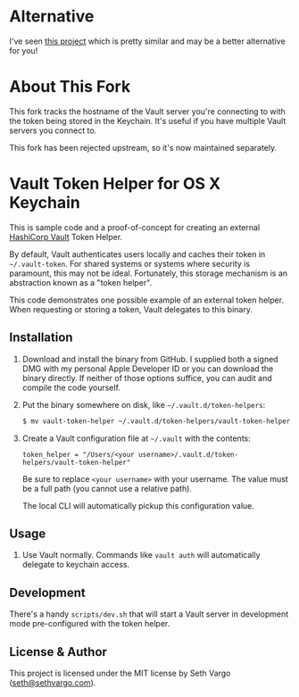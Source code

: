 # Alternative

I've seen [this project](https://github.com/joemiller/vault-token-helper) which is pretty similar and
may be a better alternative for you!

# About This Fork

This fork tracks the hostname of the Vault server you're connecting to with the token
being stored in the Keychain. It's useful if you have multiple Vault servers you connect to.

This fork has been rejected upstream, so it's now maintained separately.

# Vault Token Helper for OS X Keychain

This is sample code and a proof-of-concept for creating an external
[HashiCorp Vault](https://www.vaultproject.io) Token Helper.

By default, Vault authenticates users locally and caches their token in
`~/.vault-token`. For shared systems or systems where security is paramount,
this may not be ideal. Fortunately, this storage mechanism is an abstraction
known as a "token helper".

This code demonstrates one possible example of an external token helper. When
requesting or storing a token, Vault delegates to this binary.


## Installation

1. Download and install the binary from GitHub. I supplied both a signed DMG
with my personal Apple Developer ID or you can download the binary directly. If
neither of those options suffice, you can audit and compile the code yourself.

1. Put the binary somewhere on disk, like `~/.vault.d/token-helpers`:

    ```sh
    $ mv vault-token-helper ~/.vault.d/token-helpers/vault-token-helper
    ```

1. Create a Vault configuration file at `~/.vault` with the contents:

    ```hcl
    token_helper = "/Users/<your username>/.vault.d/token-helpers/vault-token-helper"
    ```

    Be sure to replace `<your username>` with your username. The value must be
    a full path (you cannot use a relative path).

    The local CLI will automatically pickup this configuration value.


## Usage

1. Use Vault normally. Commands like `vault auth` will automatically delegate to
keychain access.


## Development

There's a handy `scripts/dev.sh` that will start a Vault server in development
mode pre-configured with the token helper.


## License & Author

This project is licensed under the MIT license by Seth Vargo
(seth@sethvargo.com).
